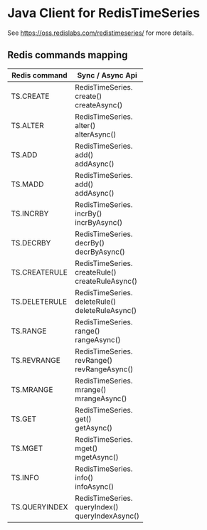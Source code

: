 # Java Client for RedisTimeSeries 
See https://oss.redislabs.com/redistimeseries/ for more details.

## Redis commands mapping
Redis command|Sync / Async Api|
| --- | --- |
TS.CREATE | RedisTimeSeries.<br/>create()<br/>createAsync() |
TS.ALTER | RedisTimeSeries.<br/>alter()<br/>alterAsync() |
TS.ADD | RedisTimeSeries.<br/>add()<br/>addAsync() |
TS.MADD | RedisTimeSeries.<br/>add()<br/>addAsync() |
TS.INCRBY | RedisTimeSeries.<br/>incrBy()<br/>incrByAsync() |
TS.DECRBY | RedisTimeSeries.<br/>decrBy()<br/>decrByAsync() |
TS.CREATERULE | RedisTimeSeries.<br/>createRule()<br/>createRuleAsync() |
TS.DELETERULE | RedisTimeSeries.<br/>deleteRule()<br/>deleteRuleAsync() |
TS.RANGE | RedisTimeSeries.<br/>range()<br/>rangeAsync() |
TS.REVRANGE | RedisTimeSeries.<br/>revRange()<br/>revRangeAsync() |
TS.MRANGE | RedisTimeSeries.<br/>mrange()<br/>mrangeAsync() |
TS.GET | RedisTimeSeries.<br/>get()<br/>getAsync() |
TS.MGET | RedisTimeSeries.<br/>mget()<br/>mgetAsync() |
TS.INFO | RedisTimeSeries.<br/>info()<br/>infoAsync() |
TS.QUERYINDEX | RedisTimeSeries.<br/>queryIndex()<br/>queryIndexAsync() |
